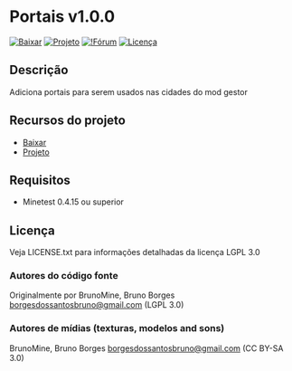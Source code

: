 # Portais v1.0.0

[![Baixar](https://img.shields.io/badge/Baixar-v1.0.0-green.svg)](https://github.com/BrunoMine/portais/archive/v1.0.0.zip)
[![Projeto](https://img.shields.io/badge/Git-Projeto-green.svg)](https://github.com/BrunoMine/portais)
[![!Fórum](https://img.shields.io/badge/Forum-Projeto-green.svg)](http://forum.minetestbrasil.com)
[![Licença](https://img.shields.io/badge/Licença-LGPL_v3.0-blue.svg)](https://github.com/BrunoMine/portais/blob/master/LICENSE)

## Descrição
Adiciona portais para serem usados nas cidades do mod gestor

## Recursos do projeto

* [Baixar](https://github.com/BrunoMine/portais/archive/v1.0.0.zip)
* [Projeto](https://github.com/BrunoMine/portais)

## Requisitos

* Minetest 0.4.15 ou superior

## Licença
Veja LICENSE.txt para informações detalhadas da licença LGPL 3.0

### Autores do código fonte
Originalmente por BrunoMine, Bruno Borges <borgesdossantosbruno@gmail.com> (LGPL 3.0)

### Autores de mídias (texturas, modelos and sons)
BrunoMine, Bruno Borges <borgesdossantosbruno@gmail.com> (CC BY-SA 3.0)
